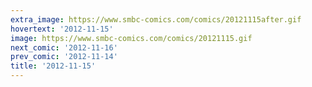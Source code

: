 ```yaml
---
extra_image: https://www.smbc-comics.com/comics/20121115after.gif
hovertext: '2012-11-15'
image: https://www.smbc-comics.com/comics/20121115.gif
next_comic: '2012-11-16'
prev_comic: '2012-11-14'
title: '2012-11-15'
---
```


